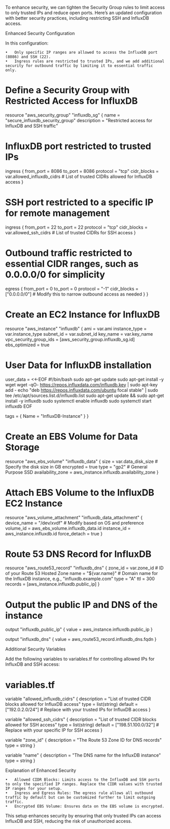 To enhance security, we can tighten the Security Group rules to limit access to only trusted IPs and reduce open ports. Here’s an updated configuration with better security practices, including restricting SSH and InfluxDB access.

Enhanced Security Configuration

In this configuration:

	•	Only specific IP ranges are allowed to access the InfluxDB port (8086) and SSH (22).
	•	Ingress rules are restricted to trusted IPs, and we add additional security for outbound traffic by limiting it to essential traffic only.

# Define a Security Group with Restricted Access for InfluxDB
resource "aws_security_group" "influxdb_sg" {
  name        = "secure_influxdb_security_group"
  description = "Restricted access for InfluxDB and SSH traffic"

  # InfluxDB port restricted to trusted IPs
  ingress {
    from_port   = 8086
    to_port     = 8086
    protocol    = "tcp"
    cidr_blocks = var.allowed_influxdb_cidrs  # List of trusted CIDRs allowed for InfluxDB access
  }

  # SSH port restricted to a specific IP for remote management
  ingress {
    from_port   = 22
    to_port     = 22
    protocol    = "tcp"
    cidr_blocks = var.allowed_ssh_cidrs  # List of trusted CIDRs for SSH access
  }

  # Outbound traffic restricted to essential CIDR ranges, such as 0.0.0.0/0 for simplicity
  egress {
    from_port   = 0
    to_port     = 0
    protocol    = "-1"
    cidr_blocks = ["0.0.0.0/0"]  # Modify this to narrow outbound access as needed
  }
}

# Create an EC2 Instance for InfluxDB
resource "aws_instance" "influxdb" {
  ami                    = var.ami
  instance_type          = var.instance_type
  subnet_id              = var.subnet_id
  key_name               = var.key_name
  vpc_security_group_ids = [aws_security_group.influxdb_sg.id]
  ebs_optimized          = true

  # User Data for InfluxDB installation
  user_data = <<-EOF
              #!/bin/bash
              sudo apt-get update
              sudo apt-get install -y wget
              wget -qO- https://repos.influxdata.com/influxdb.key | sudo apt-key add -
              echo "deb https://repos.influxdata.com/ubuntu focal stable" | sudo tee /etc/apt/sources.list.d/influxdb.list
              sudo apt-get update && sudo apt-get install -y influxdb
              sudo systemctl enable influxdb
              sudo systemctl start influxdb
              EOF

  tags = {
    Name = "InfluxDB-Instance"
  }
}

# Create an EBS Volume for Data Storage
resource "aws_ebs_volume" "influxdb_data" {
  size              = var.data_disk_size  # Specify the disk size in GB
  encrypted         = true
  type              = "gp2"               # General Purpose SSD
  availability_zone = aws_instance.influxdb.availability_zone
}

# Attach EBS Volume to the InfluxDB EC2 Instance
resource "aws_volume_attachment" "influxdb_data_attachment" {
  device_name = "/dev/xvdf"  # Modify based on OS and preference
  volume_id   = aws_ebs_volume.influxdb_data.id
  instance_id = aws_instance.influxdb.id
  force_detach = true
}

# Route 53 DNS Record for InfluxDB
resource "aws_route53_record" "influxdb_dns" {
  zone_id = var.zone_id  # ID of your Route 53 Hosted Zone
  name    = "${var.name}"  # Domain name for the InfluxDB instance, e.g., "influxdb.example.com"
  type    = "A"
  ttl     = 300
  records = [aws_instance.influxdb.public_ip]
}

# Output the public IP and DNS of the instance
output "influxdb_public_ip" {
  value = aws_instance.influxdb.public_ip
}

output "influxdb_dns" {
  value = aws_route53_record.influxdb_dns.fqdn
}

Additional Security Variables

Add the following variables to variables.tf for controlling allowed IPs for InfluxDB and SSH access:

# variables.tf

variable "allowed_influxdb_cidrs" {
  description = "List of trusted CIDR blocks allowed for InfluxDB access"
  type        = list(string)
  default     = ["192.0.2.0/24"]  # Replace with your trusted IPs for InfluxDB access
}

variable "allowed_ssh_cidrs" {
  description = "List of trusted CIDR blocks allowed for SSH access"
  type        = list(string)
  default     = ["198.51.100.0/32"]  # Replace with your specific IP for SSH access
}

variable "zone_id" {
  description = "The Route 53 Zone ID for DNS records"
  type        = string
}

variable "name" {
  description = "The DNS name for the InfluxDB instance"
  type        = string
}

Explanation of Enhanced Security

	•	Allowed CIDR Blocks: Limits access to the InfluxDB and SSH ports to only the specified IP ranges. Replace the CIDR values with trusted IP ranges for your setup.
	•	Ingress and Egress Rules: The egress rule allows all outbound traffic by default but can be customized further to limit outgoing traffic.
	•	Encrypted EBS Volume: Ensures data on the EBS volume is encrypted.

This setup enhances security by ensuring that only trusted IPs can access InfluxDB and SSH, reducing the risk of unauthorized access.